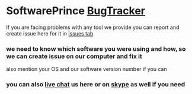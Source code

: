 # SoftwarePrince [BugTracker](https://github.com/SoftwarePrince/BugTracker/issues?q=)
If you are facing problems with any tool we provide you can report and create issue here for it in [issues tab](https://github.com/SoftwarePrince/BugTracker/issues?q=)

### we need to know which software you were using and how, so we can create issue on our computer and fix it
also mention your OS and our software version number if you can

### you can also [live chat](https://SoftwarePrince.com?src=BugTrackerGitHub) us here or on [skype](https://go.SoftwarePrince.com/Skype) as well if you need
